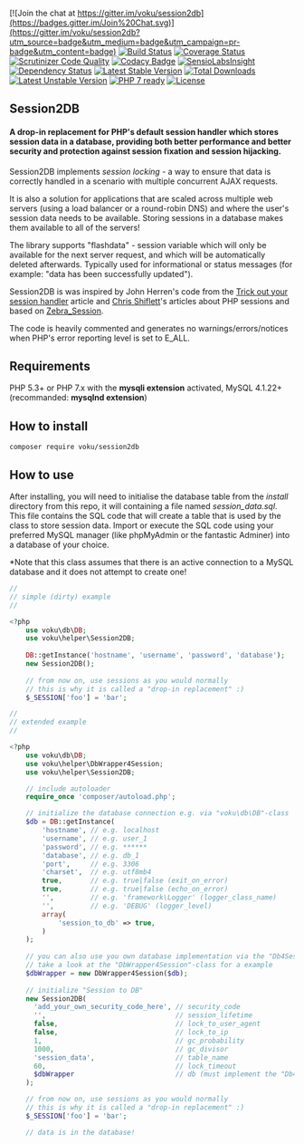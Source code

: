 [![Join the chat at https://gitter.im/voku/session2db](https://badges.gitter.im/Join%20Chat.svg)](https://gitter.im/voku/session2db?utm_source=badge&utm_medium=badge&utm_campaign=pr-badge&utm_content=badge)
[![Build Status](https://travis-ci.org/voku/session2db.svg?branch=master)](https://travis-ci.org/voku/session2db)
[![Coverage Status](https://coveralls.io/repos/github/voku/session2db/badge.svg?branch=master)](https://coveralls.io/github/voku/session2db?branch=master)
[![Scrutinizer Code Quality](https://scrutinizer-ci.com/g/voku/session2db/badges/quality-score.png?b=master)](https://scrutinizer-ci.com/g/voku/session2db/?branch=master)
[![Codacy Badge](https://www.codacy.com/project/badge/836db772ff9443b18103d6a6c6ee35eb)](https://www.codacy.com/app/voku/session2db)
[![SensioLabsInsight](https://insight.sensiolabs.com/projects/32d82172-bf23-4b04-bef9-86c64d498763/mini.png)](https://insight.sensiolabs.com/projects/32d82172-bf23-4b04-bef9-86c64d498763)
[![Dependency Status](https://www.versioneye.com/php/voku:session2db/dev-master/badge.svg)](https://www.versioneye.com/php/voku:session2db/dev-master)
[![Latest Stable Version](https://poser.pugx.org/voku/session2db/v/stable)](https://packagist.org/packages/voku/session2db) 
[![Total Downloads](https://poser.pugx.org/voku/session2db/downloads)](https://packagist.org/packages/voku/session2db) 
[![Latest Unstable Version](https://poser.pugx.org/voku/session2db/v/unstable)](https://packagist.org/packages/voku/session2db)
[![PHP 7 ready](http://php7ready.timesplinter.ch/voku/session2db/badge.svg)](https://travis-ci.org/voku/session2db)
[![License](https://poser.pugx.org/voku/session2db/license)](https://packagist.org/packages/voku/session2db)

## Session2DB

#### A drop-in replacement for PHP's default session handler which stores session data in a database, providing both better performance and better security and protection against session fixation and session hijacking.

Session2DB implements *session locking* - a way to ensure that data is correctly handled in a scenario with multiple concurrent AJAX requests.

It is also a solution for applications that are scaled across multiple web servers (using a load balancer or a round-robin DNS) and where the user's session data needs to be available. Storing sessions in a database makes them available to all of the servers!

The library supports "flashdata" - session variable which will only be available for the next server request, and which will be automatically deleted afterwards. Typically used for informational or status messages (for example: "data has been successfully updated").

Session2DB is was inspired by John Herren's code from the [Trick out your session handler](http://devzone.zend.com/413/trick-out-your-session-handler/) article and [Chris Shiflett](http://shiflett.org/articles/the-truth-about-sessions)'s articles about PHP sessions and based on [Zebra_Session](https://github.com/stefangabos/Zebra_Session). 

The code is heavily commented and generates no warnings/errors/notices when PHP's error reporting level is set to E_ALL.

## Requirements

PHP 5.3+ or PHP 7.x with the **mysqli extension** activated, MySQL 4.1.22+ (recommanded: **mysqlnd extension**)

## How to install

```shell
composer require voku/session2db
```

## How to use

After installing, you will need to initialise the database table from the *install* directory from this repo, it will containing a file named *session_data.sql*. This file contains the SQL code that will create a table that is used by the class to store session data. Import or execute the SQL code using your preferred MySQL manager (like phpMyAdmin or the fantastic Adminer) into a database of your choice.

*Note that this class assumes that there is an active connection to a MySQL database and it does not attempt to create one!

```php
//
// simple (dirty) example
//

<?php
    use voku\db\DB;
    use voku\helper\Session2DB;
    
    DB::getInstance('hostname', 'username', 'password', 'database');
    new Session2DB();
    
    // from now on, use sessions as you would normally
    // this is why it is called a "drop-in replacement" :)
    $_SESSION['foo'] = 'bar';
```

```php
//
// extended example
//

<?php
    use voku\db\DB;
    use voku\helper\DbWrapper4Session;
    use voku\helper\Session2DB;

    // include autoloader
    require_once 'composer/autoload.php';

    // initialize the database connection e.g. via "voku\db\DB"-class
    $db = DB::getInstance(
        'hostname', // e.g. localhost
        'username', // e.g. user_1
        'password', // e.g. ******
        'database', // e.g. db_1
        'port',     // e.g. 3306
        'charset',  // e.g. utf8mb4
        true,       // e.g. true|false (exit_on_error)
        true,       // e.g. true|false (echo_on_error)
        '',         // e.g. 'framework\Logger' (logger_class_name)
        '',         // e.g. 'DEBUG' (logger_level)
        array(
            'session_to_db' => true,
        )
    );
    
    // you can also use you own database implementation via the "Db4Session"-interface,
    // take a look at the "DbWrapper4Session"-class for a example
    $dbWrapper = new DbWrapper4Session($db);
    
    // initialize "Session to DB"
    new Session2DB(
      'add_your_own_security_code_here', // security_code
      '',                                // session_lifetime
      false,                             // lock_to_user_agent 
      false,                             // lock_to_ip
      1,                                 // gc_probability 
      1000,                              // gc_divisor 
      'session_data',                    // table_name
      60,                                // lock_timeout 
      $dbWrapper                         // db (must implement the "Db4Session"-interface)
    );

    // from now on, use sessions as you would normally
    // this is why it is called a "drop-in replacement" :)
    $_SESSION['foo'] = 'bar';

    // data is in the database!
```

